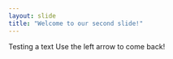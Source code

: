 ```yaml
---
layout: slide
title: "Welcome to our second slide!"
---
```

Testing a text
Use the left arrow to come back!
